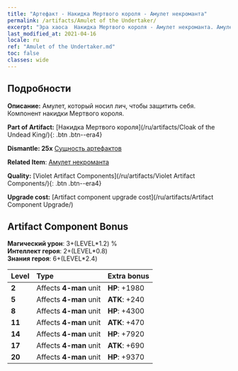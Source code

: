 ```yaml
---
title: "Артефакт - Накидка Мертвого короля - Амулет некроманта"
permalink: /artifacts/Amulet of the Undertaker/
excerpt: "Эра хаоса  Накидка Мертвого короля - Амулет некроманта. Амулет, который носил лич, чтобы защитить себя. Компонент накидки Мертвого короля."
last_modified_at: 2021-04-16
locale: ru
ref: "Amulet of the Undertaker.md"
toc: false
classes: wide
---
```




## Подробности

 **Описание:** Амулет, который носил лич, чтобы защитить себя. Компонент накидки Мертвого короля.

 **Part of Artifact:** [Накидка Мертвого короля](/ru/artifacts/Cloak of the Undead King/){: .btn .btn--era4}

 **Dismantle: 25x** [Сущность артефактов](/ru/Items/con_905/)

 **Related Item**: [Амулет некроманта](/ru/Items/art_129/)

 **Quality:** [Violet Artifact Components](/ru/artifacts/Violet Artifact Components/){: .btn .btn--era4}

 **Upgrade cost:** [Artifact component upgrade cost](/ru/artifacts/Artifact Component Upgrade/)

## Artifact Component Bonus

  **Магический урон**: 3+(LEVEL\*1.2) %<br/>**Интеллект героя**: 2+(LEVEL\*0.8)<br/>**Знания героя**: 6+(LEVEL\*2.4)

  |  Level  | Type |    Extra bonus  | 
  |:--------|:-----|:----------------| 
  | **2** | Affects **4-man** unit | **HP**: +1980 | 
  | **5** | Affects **4-man** unit | **ATK**: +240 | 
  | **8** | Affects **4-man** unit | **HP**: +4300 | 
  | **11** | Affects **4-man** unit | **ATK**: +470 | 
  | **14** | Affects **4-man** unit | **HP**: +7920 | 
  | **17** | Affects **4-man** unit | **ATK**: +690 | 
  | **20** | Affects **4-man** unit | **HP**: +9370 | 
